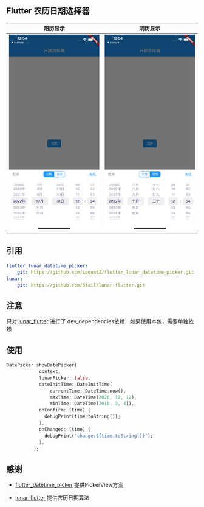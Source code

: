 ## Flutter 农历日期选择器

| 阳历显示          | 阴历显示          | 
| -------------------- | -------------------------------- |
| ![](screen_date_time.png) | ![](screen_lunar_date_time.png) | ![](screen_datetime_chinese.png) |


## 引用
``` yaml
flutter_lunar_datetime_picker:
    git: https://github.com/LoquatZ/flutter_lunar_datetime_picker.git
lunar:
    git: https://github.com/6tail/lunar-flutter.git
```
## 注意
只对 [lunar_flutter](https://github.com/6tail/lunar-flutter) 进行了 dev_dependencies依赖，如果使用本包，需要单独依赖 


## 使用

``` dart
DatePicker.showDatePicker(
            context,
            lunarPicker: false,
            dateInitTime: DateInitTime(
                currentTime: DateTime.now(),
                maxTime: DateTime(2026, 12, 12),
                minTime: DateTime(2018, 3, 4)),
            onConfirm: (time) {
              debugPrint(time.toString());
            },
            onChanged: (time) {
              debugPrint("change:${time.toString()}");
            },
          );
```

## 感谢
- [flutter_datetime_picker](https://github.com/Realank/flutter_datetime_picker) 提供PickerView方案

- [lunar_flutter](https://github.com/6tail/lunar-flutter) 提供农历日期算法